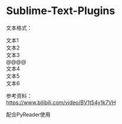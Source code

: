# Sublime-Text-Plugins

文本格式：

文本1<br>
文本2<br>
文本3<br>
@@@@<br>
文本4<br>
文本5<br>
文本6<br>

参考资料：<br>
https://www.bilibili.com/video/BV1t54y1k7VH

配合PyReader使用
